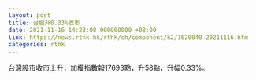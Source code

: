 ```yaml
---
layout: post
title: 台股升0.33%收市
date: 2021-11-16 14:28:08.000000000 +08:00
link: https://news.rthk.hk/rthk/ch/component/k2/1620040-20211116.htm
categories: rthk
---
```


台灣股市收市上升，加權指數報17693點，升58點，升幅0.33%。
